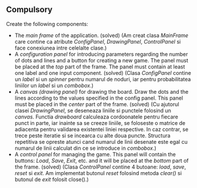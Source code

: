 ## Compulsory

Create the following components:
* The *main frame* of the application. (solved) (Am creat clasa *MainFrame* care contine ca atribute *ConfigPanel*, *DrawingPanel*, *ControlPanel* si face conexiunea intre celelalte clase.)
* A *configuration panel* for introducing parameters regarding the number of dots and lines and a button for creating a new game. The panel must be placed at the *top* part of the frame. The panel must contain at least one label and one input component. (solved) (Clasa *ConfigPanel* contine un *label* si un *spinner* pentru numarul de noduri, iar pentru probabilitatea liniilor un *label* si un *combobox*.)
* A *canvas (drawing panel)* for drawing the board. Draw the dots and the lines according to the values specified in the config panel. This panel must be placed in the *center* part of the frame. (solved) (Cu ajutorul clasei *DrawingPanel*, se deseneaza liniile si punctele folosind un *canvas*. Functia *drawboard* calculeaza cordoonatele pentru fiecare punct in parte, iar inainte sa se creeze liniile, se foloseste o matrice de adiacenta pentru validarea existentei liniei respective. In caz contrar, se trece peste iteratie si se incearca cu alte doua puncte. Structura repetitiva se opreste atunci cand numarul de linii desenate este egal cu numarul de linii calculat din ce se introduce in *combobox*.)
* A *control panel* for managing the game. This panel will contain the buttons: *Load*, *Save*, *Exit*, etc. and it will be placed at the *bottom* part of the frame. (solved) (Clasa *ControlPanel* contine 4 butoane: *load*, *save*, *reset* si *exit*. Am implementat butonul *reset* folosind metoda *clear()* si butonul de *exit* folosit close().) 